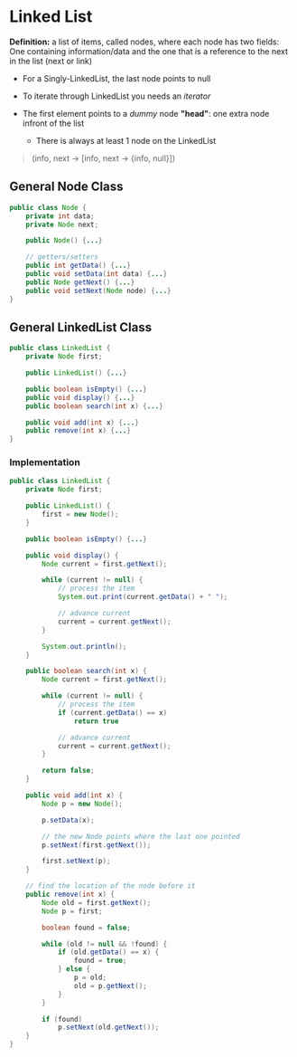 # Linked List

**Definition:** a list of items, called nodes, where each node has two fields:
One containing information/data and the one that is a reference to the next in the list (next or link)

- For a Singly-LinkedList, the last node points to null
- To iterate through LinkedList you needs an _iterator_
- The first element points to a _dummy_ node **"head"**: one extra node infront of the list

  - There is always at least 1 node on the LinkedList

> (info, next -> [info, next -> {info, null}])

## General Node Class

```java
public class Node {
    private int data;
    private Node next;

    public Node() {...}

    // getters/setters
    public int getData() {...}
    public void setData(int data) {...}
    public Node getNext() {...}
    public void setNext(Node node) {...}
}
```

## General LinkedList Class

```java
public class LinkedList {
    private Node first;

    public LinkedList() {...}

    public boolean isEmpty() {...}
    public void display() {...}
    public boolean search(int x) {...}

    public void add(int x) {...}
    public remove(int x) {...}
}
```

### Implementation

```java
public class LinkedList {
    private Node first;

    public LinkedList() {
        first = new Node();
    }

    public boolean isEmpty() {...}

    public void display() {
        Node current = first.getNext();

        while (current != null) {
            // process the item
            System.out.print(current.getData() + " ");

            // advance current
            current = current.getNext();
        }

        System.out.println();
    }

    public boolean search(int x) {
        Node current = first.getNext();

        while (current != null) {
            // process the item
            if (current.getData() == x)
                return true

            // advance current
            current = current.getNext();
        }

        return false;
    }

    public void add(int x) {
        Node p = new Node();

        p.setData(x);

        // the new Node points where the last one pointed
        p.setNext(first.getNext());

        first.setNext(p);
    }

    // find the location of the node before it
    public remove(int x) {
        Node old = first.getNext();
        Node p = first;

        boolean found = false;

        while (old != null && !found) {
            if (old.getData() == x) {
                found = true;
            } else {
                p = old;
                old = p.getNext();
            }
        }

        if (found)
            p.setNext(old.getNext());
    }
}
```
